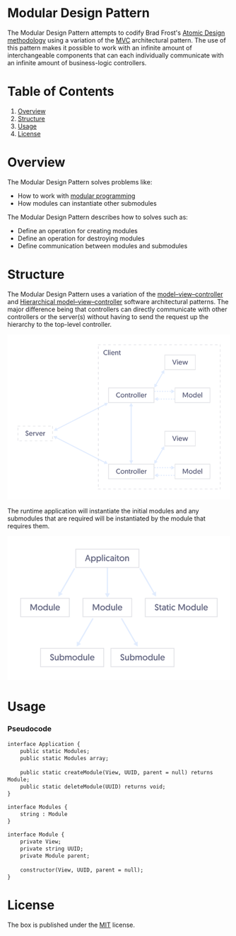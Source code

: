 # Modular Design Pattern

The Modular Design Pattern attempts to codify Brad Frost's [Atomic Design methodology](http://bradfrost.com/blog/post/atomic-web-design/) using a variation of the [MVC](https://en.wikipedia.org/wiki/Model%E2%80%93view%E2%80%93controller) architectural pattern. The use of this pattern makes it possible to work with an infinite amount of interchangeable components that can each individually communicate with an infinite amount of business-logic controllers.

# Table of Contents

1. [Overview](#overview)
1. [Structure](#structure)
1. [Usage](#usage)
1. [License](#license)

# Overview

The Modular Design Pattern solves problems like:

- How to work with [modular programming](https://en.wikipedia.org/wiki/Modular_programming)
- How modules can instantiate other submodules

The Modular Design Pattern describes how to solves such as:

- Define an operation for creating modules
- Define an operation for destroying modules
- Define communication between modules and submodules

# Structure

The Modular Design Pattern uses a variation of the [model–view–controller](https://en.wikipedia.org/wiki/Model%E2%80%93view%E2%80%93controller) and [Hierarchical model–view–controller](https://en.wikipedia.org/wiki/Hierarchical_model–view–controller) software architectural patterns. The major difference being that controllers can directly communicate with other controllers or the server(s) without having to send the request up the hierarchy to the top-level controller.

![Applicaiton Structure](https://github.com/Pageworks/modular-design-pattern/blob/master/_assets/application-structure.png)

The runtime application will instantiate the initial modules and any submodules that are required will be instantiated by the module that requires them.

![Instantiation Structure](https://github.com/Pageworks/modular-design-pattern/blob/master/_assets/instantiation-structure.png)

# Usage

### Pseudocode

```
interface Application {
    public static Modules;
    public static Modules array;

    public static createModule(View, UUID, parent = null) returns Module;
    public static deleteModule(UUID) returns void;
}
```

```
interface Modules {
    string : Module
}
```

```
interface Module {
    private View;
    private string UUID;
    private Module parent;

    constructor(View, UUID, parent = null);
}
```

# License

The box is published under the [MIT](https://github.com/Pageworks/modular-design-pattern/blob/master/LICENSE) license.
